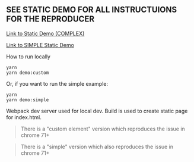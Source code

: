 ## SEE STATIC DEMO FOR ALL INSTRUCTUIONS FOR THE REPRODUCER

[Link to Static Demo (COMPLEX)](https://updater.github.io/chromium-ios-bug-reproducer/)

[Link to SIMPLE Static Demo](https://updater.github.io/chromium-ios-bug-reproducer/reproducer-simple/dist/)

How to run locally

```
yarn
yarn demo:custom
```

Or, if you want to run the simple example:

```
yarn 
yarn demo:simple
```

Webpack dev server used for local dev. Build is used to create static page for index.html.

> There is a "custom element" version which reproduces the issue in chrome 71+

> There is a "simple" version which also reproduces the issue in chrome 71+

